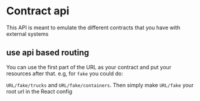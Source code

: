 # Contract api

This API is meant to emulate the different contracts that you have with external systems

## use api based routing

You can use the first part of the URL as your contract and put your resources after that.
e.g, for `fake` you could do:

`URL/fake/trucks` and `URL/fake/containers`.
Then simply make `URL/fake` your root url in the React config
